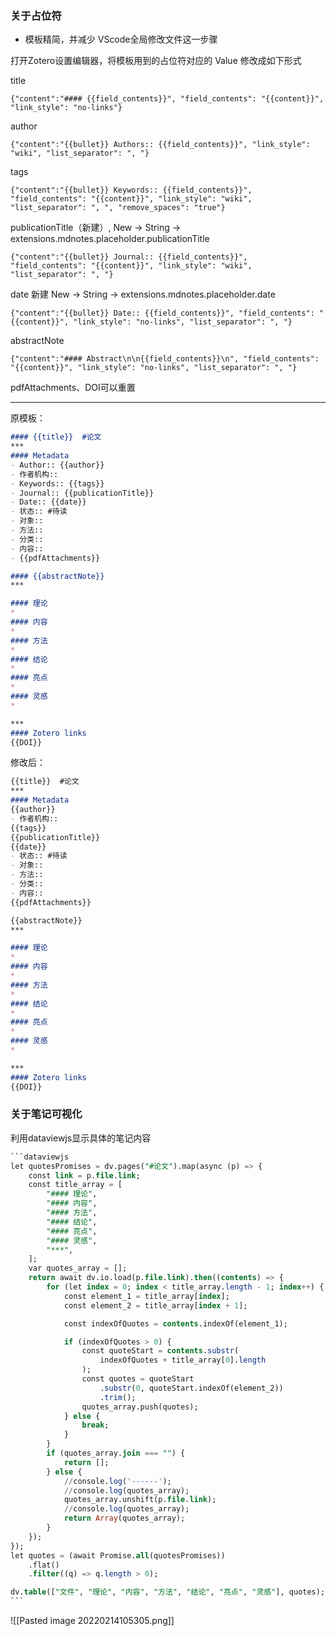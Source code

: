 ### 关于占位符

- 模板精简，并减少 VScode全局修改文件这一步骤

打开Zotero设置编辑器，将模板用到的占位符对应的 Value 修改成如下形式

title

```
{"content":"#### {{field_contents}}", "field_contents": "{{content}}", "link_style": "no-links"}
```

author
```
{"content":"{{bullet}} Authors:: {{field_contents}}", "link_style": "wiki", "list_separator": ", "}
```

tags

```
{"content":"{{bullet}} Keywords:: {{field_contents}}", "field_contents": "{{content}}", "link_style": "wiki", "list_separator": ", ", "remove_spaces": "true"}
```

publicationTitle（新建）, New -> String -> extensions.mdnotes.placeholder.publicationTitle

```
{"content":"{{bullet}} Journal:: {{field_contents}}", "field_contents": "{{content}}", "link_style": "wiki", "list_separator": ", "}
```

date 新建 New -> String -> extensions.mdnotes.placeholder.date

```
{"content":"{{bullet}} Date:: {{field_contents}}", "field_contents": "{{content}}", "link_style": "no-links", "list_separator": ", "}
```

abstractNote

```
{"content":"#### Abstract\n\n{{field_contents}}\n", "field_contents": "{{content}}", "link_style": "no-links", "list_separator": ", "}
```

pdfAttachments、DOI可以重置

---
原模板：

```markdown
#### {{title}}  #论文
***
#### Metadata
- Author:: {{author}}
- 作者机构:: 
- Keywords:: {{tags}}
- Journal:: {{publicationTitle}}
- Date:: {{date}}
- 状态:: #待读 
- 对象:: 
- 方法:: 
- 分类:: 
- 内容:: 
- {{pdfAttachments}}

#### {{abstractNote}}
***

#### 理论
* 
#### 内容
* 
#### 方法
* 
#### 结论
* 
#### 亮点
* 
#### 灵感
* 

***
#### Zotero links
{{DOI}}
```

修改后：
```markdown
{{title}}  #论文
***
#### Metadata
{{author}}
- 作者机构:: 
{{tags}}
{{publicationTitle}}
{{date}}
- 状态:: #待读 
- 对象:: 
- 方法:: 
- 分类:: 
- 内容:: 
{{pdfAttachments}}

{{abstractNote}}
***

#### 理论
* 
#### 内容
* 
#### 方法
* 
#### 结论
* 
#### 亮点
* 
#### 灵感
* 

***
#### Zotero links
{{DOI}}
```

### 关于笔记可视化

利用dataviewjs显示具体的笔记内容

````sql
```dataviewjs
let quotesPromises = dv.pages("#论文").map(async (p) => {
    const link = p.file.link;
    const title_array = [
        "#### 理论",
        "#### 内容",
        "#### 方法",
        "#### 结论",
        "#### 亮点",
        "#### 灵感",
        "***",
    ];
    var quotes_array = [];
    return await dv.io.load(p.file.link).then((contents) => {
        for (let index = 0; index < title_array.length - 1; index++) {
            const element_1 = title_array[index];
            const element_2 = title_array[index + 1];

            const indexOfQuotes = contents.indexOf(element_1);

            if (indexOfQuotes > 0) {
                const quoteStart = contents.substr(
                    indexOfQuotes + title_array[0].length
                );
                const quotes = quoteStart
                    .substr(0, quoteStart.indexOf(element_2))
                    .trim();
                quotes_array.push(quotes);
            } else {
                break;
            }
        }
        if (quotes_array.join === "") {
            return [];
        } else {
			//console.log('------');
			//console.log(quotes_array);
            quotes_array.unshift(p.file.link);
			//console.log(quotes_array);
			return Array(quotes_array);
        }
    });
});
let quotes = (await Promise.all(quotesPromises))
    .flat()
    .filter((q) => q.length > 0);

dv.table(["文件", "理论", "内容", "方法", "结论", "亮点", "灵感"], quotes);
```
````

![[Pasted image 20220214105305.png]]